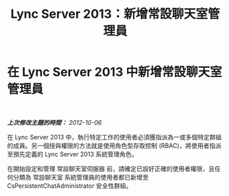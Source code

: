 ﻿---
title: Lync Server 2013：新增常設聊天室管理員
TOCTitle: 新增常設聊天室管理員
ms:assetid: c107eb20-4e58-4463-b4f9-63fb5b1d9534
ms:mtpsurl: https://technet.microsoft.com/zh-tw/library/JJ205230(v=OCS.15)
ms:contentKeyID: 49292198
ms.date: 08/24/2015
mtps_version: v=OCS.15
ms.translationtype: HT
---

# 在 Lync Server 2013 中新增常設聊天室管理員

 

_**上次修改主題的時間：** 2012-10-06_

在 Lync Server 2013 中，執行特定工作的使用者必須獲指派為一或多個特定群組的成員。另一個授與權限的方法就是使用角色型存取控制 (RBAC)，將使用者指派至預先定義的 Lync Server 2013 系統管理角色。

在開始設定和管理 常設聊天室伺服器 前，請確定已設好正確的使用者權限，且任何分類為 常設聊天室 系統管理員的使用者都已新增至 CsPersistentChatAdministrator 安全性群組。

